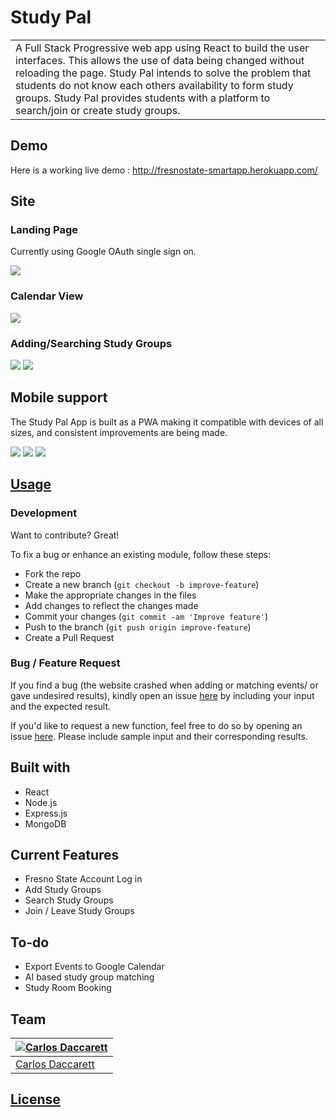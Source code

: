 # Study Pal

<table>
<tr>
<td>
  A Full Stack Progressive web app using React to build the user interfaces. This allows the use of data being changed without reloading the page. Study Pal intends to solve the problem that students do not know each others availability to form study groups. Study Pal provides students with a platform to search/join or create study groups.
</td>
</tr>
</table>

## Demo

Here is a working live demo : http://fresnostate-smartapp.herokuapp.com/

## Site

### Landing Page

Currently using Google OAuth single sign on.

![](imgs/landing.png)

### Calendar View

![](imgs/calendar.png)

### Adding/Searching Study Groups

![](imgs/addevent.png) ![](imgs/matchedevents.png)

## Mobile support

The Study Pal App is built as a PWA making it compatible with devices of all
sizes, and consistent improvements are being made.

![](imgs/mobilelanding.png) ![](imgs/mobileaddevent.png)
![](imgs/mobilematchedevents.png)

## [Usage](http://fresnostate-smartapp.herokuapp.com/)

### Development

Want to contribute? Great!

To fix a bug or enhance an existing module, follow these steps:

* Fork the repo
* Create a new branch (`git checkout -b improve-feature`)
* Make the appropriate changes in the files
* Add changes to reflect the changes made
* Commit your changes (`git commit -am 'Improve feature'`)
* Push to the branch (`git push origin improve-feature`)
* Create a Pull Request

### Bug / Feature Request

If you find a bug (the website crashed when adding or matching events/ or gave
undesired results), kindly open an issue
[here](https://github.com/FresnoState/smartstudypalapp/issues/new) by including
your input and the expected result.

If you'd like to request a new function, feel free to do so by opening an issue
[here](https://github.com/FresnoState/smartstudypalapp/issues/new). Please
include sample input and their corresponding results.

## Built with

* React
* Node.js
* Express.js
* MongoDB

## Current Features

* Fresno State Account Log in
* Add Study Groups
* Search Study Groups
* Join / Leave Study Groups

## To-do

* Export Events to Google Calendar
* AI based study group matching
* Study Room Booking

## Team

| [![Carlos Daccarett](https://avatars1.githubusercontent.com/cdaccarett93?size=144)](https://github.com/cdaccarett93) |
| -------------------------------------------------------------------------------------------------------------------- |
| [Carlos Daccarett ](https://github.com/cdaccarett93)                                                                 |

## [License](https://github.com/FresnoState/smartstudypalapp/blob/master/LICENSE.md)
